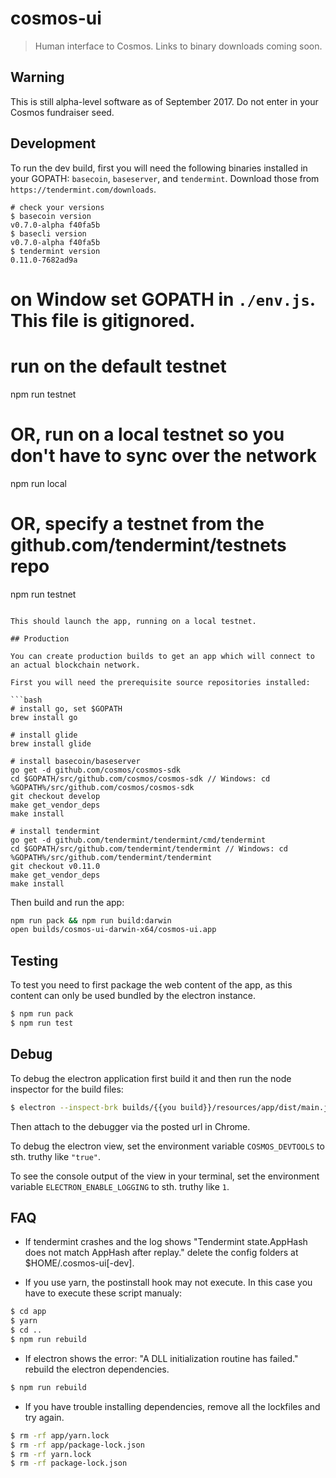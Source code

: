 # cosmos-ui

> Human interface to Cosmos. Links to binary downloads coming soon.

## Warning

This is still alpha-level software as of September 2017. Do not enter in your Cosmos fundraiser seed.

## Development

To run the dev build, first you will need the following binaries installed in your GOPATH: `basecoin`, `baseserver`, and `tendermint`. Download those from `https://tendermint.com/downloads`.

```fish
# check your versions
$ basecoin version
v0.7.0-alpha f40fa5b
$ basecli version
v0.7.0-alpha f40fa5b
$ tendermint version
0.11.0-7682ad9a
```

# on Window set GOPATH in `./env.js`. This file is gitignored.

# run on the default testnet
npm run testnet

# OR, run on a local testnet so you don't have to sync over the network
npm run local

# OR, specify a testnet from the github.com/tendermint/testnets repo
npm run testnet <networkName>
```

This should launch the app, running on a local testnet.

## Production

You can create production builds to get an app which will connect to an actual blockchain network.

First you will need the prerequisite source repositories installed:

```bash
# install go, set $GOPATH
brew install go

# install glide
brew install glide

# install basecoin/baseserver
go get -d github.com/cosmos/cosmos-sdk
cd $GOPATH/src/github.com/cosmos/cosmos-sdk // Windows: cd %GOPATH%/src/github.com/cosmos/cosmos-sdk
git checkout develop
make get_vendor_deps
make install

# install tendermint
go get -d github.com/tendermint/tendermint/cmd/tendermint
cd $GOPATH/src/github.com/tendermint/tendermint // Windows: cd %GOPATH%/src/github.com/tendermint/tendermint
git checkout v0.11.0
make get_vendor_deps
make install
```

Then build and run the app:
```bash
npm run pack && npm run build:darwin
open builds/cosmos-ui-darwin-x64/cosmos-ui.app
```

## Testing

To test you need to first package the web content of the app, as this content can only be used bundled by the electron instance.

```bash
$ npm run pack
$ npm run test
```

## Debug 
 
To debug the electron application first build it and then run the node inspector for the build files: 
 
```bash 
$ electron --inspect-brk builds/{{you build}}/resources/app/dist/main.js 
``` 
 
Then attach to the debugger via the posted url in Chrome.


To debug the electron view, set the environment variable `COSMOS_DEVTOOLS` to sth. truthy like `"true"`.

To see the console output of the view in your terminal, set the environment variable `ELECTRON_ENABLE_LOGGING` to sth. truthy like `1`.


## FAQ

- If tendermint crashes and the log shows "Tendermint state.AppHash does not match AppHash after replay." delete the config folders at $HOME/.cosmos-ui[-dev].

- If you use yarn, the postinstall hook may not execute. In this case you have to execute these script manualy:
```bash
$ cd app
$ yarn
$ cd ..
$ npm run rebuild
```

- If electron shows the error: "A DLL initialization routine has failed." rebuild the electron dependencies.
```bash
$ npm run rebuild
```

- If you have trouble installing dependencies, remove all the lockfiles and try again.

```bash
$ rm -rf app/yarn.lock
$ rm -rf app/package-lock.json
$ rm -rf yarn.lock
$ rm -rf package-lock.json
```